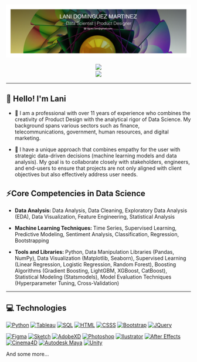 <div id="header" align="center">
  <img decoding="async" src="https://github.com/Lani-Dom/Lani-Dom/blob/main/Banner_Lani_Dominguez.png" width="800"/>

  [![](https://img.shields.io/badge/LinkedIn-0077B5?style=for-the-badge&logo=linkedin&logoColor=white)](https://www.linkedin.com/in/lani-dominguez/)
  <br><img decoding="async" src="https://media.giphy.com/media/WUlplcMpOCEmTGBtBW/giphy.gif" width="30">
</div>


---

## 👋 Hello! I'm Lani 

- 🔭 I am a professional with over 11 years of experience who combines the creativity of Product Design with the analytical rigor of Data Science. My background spans various sectors such as finance, telecommunications, government, human resources, and digital marketing.

- 🏅 I have a unique approach that combines empathy for the user with strategic data-driven decisions (machine learning models and data analysis). My goal is to collaborate closely with stakeholders, engineers, and end-users to ensure that projects are not only aligned with client objectives but also effectively address user needs.

## ⚡Core Competencies in Data Science 
- <b>Data Analysis: </b>
Data Analysis, Data Cleaning, Exploratory Data Analysis (EDA), Data Visualization, Feature Engineering, Statistical Analysis

- <b>Machine Learning Techniques: </b>
Time Series, Supervised Learning, Predictive Modeling, Sentiment Analysis, Classification, Regression, Bootstrapping

- <b>Tools and Libraries: </b>
Python, Data Manipulation Libraries (Pandas, NumPy), Data Visualization (Matplotlib, Seaborn), Supervised Learning (Linear Regression, Logistic Regression, Random Forest), Boosting Algorithms (Gradient Boosting, LightGBM, XGBoost, CatBoost), Statistical Modeling (Statsmodels), Model Evaluation Techniques (Hyperparameter Tuning, Cross-Validation)



<!--
**Lani-Dom/Lani-Dom** is a ✨ _special_ ✨ repository because its `README.md` (this file) appears on your GitHub profile.

- 🌱 

Here are some ideas to get you started:

- 🔭 I’m currently working on ...
- 🌱 I’m currently learning ...
- 👯 I’m looking to collaborate on ...
- 🤔 I’m looking for help with ...
- 💬 Ask me about ...
- 📫 How to reach me: ...
- 😄 Pronouns: ...
- ⚡ Fun fact: ...
-->

---



## 💻 Technologies
[![Python](https://img.shields.io/badge/python-3776AB?style=for-the-badge&logo=python&logoColor=fff)]()
[![Tableau](https://img.shields.io/badge/tableau-E97627?style=for-the-badge&logo=tableau&logoColor=fff)]()
[![SQL](https://img.shields.io/badge/mysql-4479A1?style=for-the-badge&logo=mysql&logoColor=fff)]()
[![HTML](https://img.shields.io/badge/html5-E34F26?style=for-the-badge&logo=html5&logoColor=fff)]()
[![CSSS](https://img.shields.io/badge/css3-1572B6?style=for-the-badge&logo=css3&logoColor=fff)]()
[![Bootstrap](https://img.shields.io/badge/bootstrap-7952B3?style=for-the-badge&logo=bootstrap&logoColor=fff)]()
[![JQuery](https://img.shields.io/badge/jquery-0769AD?style=for-the-badge&logo=jquery&logoColor=fff)]()
 
[![Figma](https://img.shields.io/badge/Figma-F24E1E?style=for-the-badge&logo=figma&logoColor=white)]()
[![Sketch](https://img.shields.io/badge/sketch-F7B500?style=for-the-badge&logo=sketch&logoColor=white)]()
[![AdobeXD](https://img.shields.io/badge/adobexd-FF61F6?style=for-the-badge&logo=adobexd&logoColor=white)]()
[![Photoshop](https://img.shields.io/badge/Adobe%20Photoshop-31A8FF?style=for-the-badge&logo=Adobe%20Photoshop&logoColor=black)]()
[![Ilustrator](https://img.shields.io/badge/Adobe%20Illustrator-FF9A00?style=for-the-badge&logo=adobe%20illustrator&logoColor=white)]()
[![After Effects](https://img.shields.io/badge/Adobe%20after%20affects-CF96FD?style=for-the-badge&logo=Adobe%20after%20effects&logoColor=393665)]()
[![Cinema4D](https://img.shields.io/badge/cinema4d-011A6A?style=for-the-badge&logo=cinema4d&logoColor=white)]()
[![Autodesk Maya](https://img.shields.io/badge/autodeskmaya-37A5CC?style=for-the-badge&logo=autodeskmaya&logoColor=white)]()
[![Unity](https://img.shields.io/badge/unity-000?style=for-the-badge&logo=unity&logoColor=white)]()


<!--
## ⚡ Skills
[![Python](https://img.shields.io/badge/aboutdotme-3776AB?style=for-the-badge&logo=aboutdotme&logoColor=fff)]()

[![Static Badge](https://img.shields.io/badge/(https://img.shields.io/badge/just%20the%20message-8A2BE2))]()

<div><img alt="Static Badge" src="https://img.shields.io/badge/:[badgeContent](https://img.shields.io/badge/just%20the%20message-8A2BE2)">
</div>
-->
And some more...
